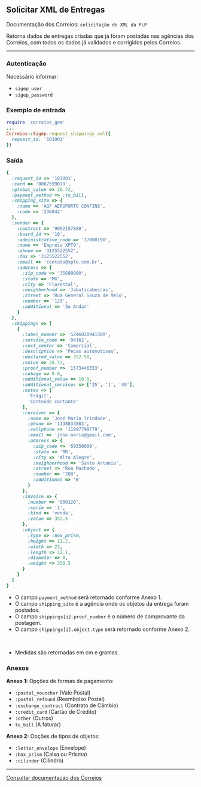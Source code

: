 ## Solicitar XML de Entregas

Documentação dos Correios: `solicitação de XML da PLP`

Retorna dados de entregas criadas que já foram postadas nas agências dos Correios, com todos os dados já
validados e corrigidos pelos Correios.

____

### Autenticação
Necessário informar:
* `sigep_user`
* `sigep_password`

### Exemplo de entrada

```ruby
require 'correios_gem'
...
Correios::Sigep.request_shippings_xml({
  request_id: '101001'
})
```

### Saída


```ruby
{
  :request_id => '101001',
  :card => '0067599079',
  :global_value => 26.72,
  :payment_method => :to_bill,
  :shipping_site => {
    :name => 'AGF AEROPORTO CONFINS',
    :code => '236042'
  },
  :sender => {
    :contract => '9992157880',
    :board_id => '10',
    :administrative_code => '17000190',
    :name => 'Empresa XPTO',
    :phone => '3125522552',
    :fax => '3125522552',
    :email => 'contato@xpto.com.br',
    :address => {
      :zip_code => '35690000',
      :state => 'MG',
      :city => 'Florestal',
      :neighborhood => 'Jabuticabeiras',
      :street => 'Rua General Souza de Melo',
      :number => '123',
      :additional => '3o Andar'
    }
  },
  :shippings => [
    {
      :label_number => 'SZ460209415BR',
      :service_code => '04162',
      :cost_center => 'Comercial',
      :description => 'Peças automotivas',
      :declared_value => 352.50,
      :value => 26.72,
      :proof_number => '1573446553',
      :cubage => 0.0,
      :additional_value => 10.0,
      :additional_services => ['25', '1', '49'],
      :notes => [
        'Frágil',
        'Conteúdo cortante'
      ],
      :receiver => {
        :name => 'José Maria Trindade',
        :phone => '1138833883',
        :cellphone => '11997799779',
        :email => 'jose.maria@gmail.com',
        :address => {
          :zip_code => '69350000',
          :state => 'RR',
          :city => 'Alto Alegre',
          :neighborhood => 'Santo Antonio',
          :street => 'Rua Machado',
          :number => '200',
          :additional => 'B'
        }
      },
      :invoice => {
        :number => '000120',
        :serie => '1',
        :kind => 'venda',
        :value => 352.5
      },
      :object => {
        :type => :box_prism,
        :height => 11.2,
        :width => 23,
        :length => 12.1,
        :diameter => 0,
        :weight => 350.5
      }
    }
  ]
}
```
* O campo `payment_method` será retornado conforme Anexo 1.
* O campo `shipping_site` é a agência onde os objetos da entrega foram postados.
* O campo `shippings[i].proof_number` é o número de comprovante da postagem. 
* O campo `shippings[i].object.type` será retornado conforme Anexo 2.

‌‌ 
* Medidas são retornadas em cm e gramas.

### Anexos

__Anexo 1:__
Opções de formas de pagamento:
* `:postal_vouncher` (Vale Postal)
* `:postal_refound` (Reembolso Postal)
* `:exchange_contract` (Contrato de Câmbio)
* `:credit_card` (Cartão de Crédito)
* `:other` (Outros)
* `to_bill` (A faturar)

__Anexo 2:__
Opções de tipos de objetos:
* `:letter_envelope` (Envelope)
* `:box_prism` (Caixa ou Prisma)
* `:cilinder` (Cilindro)

---

[Consultar documentação dos Correios](CORREIOS_DOCUMENT.pdf)
